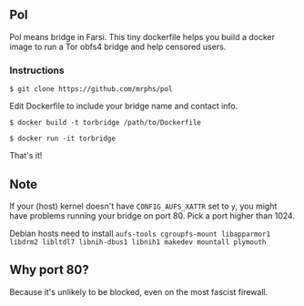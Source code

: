 ## Pol
Pol means bridge in Farsi.
This tiny dockerfile helps you build a docker image to run a Tor obfs4 bridge 
and help censored users.

### Instructions

    $ git clone https://github.com/mrphs/pol
    
Edit Dockerfile to include your bridge name and contact info.

    $ docker build -t torbridge /path/to/Dockerfile
    
    $ docker run -it torbridge

That's it!

## Note
If your (host) kernel doesn't have `CONFIG_AUFS_XATTR` set to `y`,
you might have problems running your bridge on port 80. Pick a port higher than 1024.

Debian hosts need to install `aufs-tools cgroupfs-mount libapparmor1 libdrm2 libltdl7 libnih-dbus1 libnih1 makedev mountall plymouth`

## Why port 80?
Because it's unlikely to be blocked, even on the most fascist firewall.
